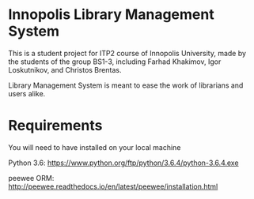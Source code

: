 # Innopolis Library Management System
This is a student project for ITP2 course of Innopolis University, made by the students of the group BS1-3, including Farhad Khakimov, Igor Loskutnikov, and Christos Brentas.

Library Management System is meant to ease the work of librarians and users alike.

# Requirements
You will need to have installed on your local machine

Python 3.6:
https://www.python.org/ftp/python/3.6.4/python-3.6.4.exe 

peewee ORM:
http://peewee.readthedocs.io/en/latest/peewee/installation.html